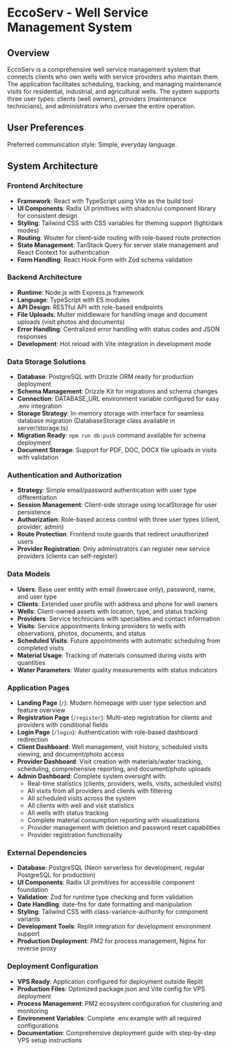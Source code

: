 # EccoServ - Well Service Management System

## Overview

EccoServ is a comprehensive well service management system that connects clients who own wells with service providers who maintain them. The application facilitates scheduling, tracking, and managing maintenance visits for residential, industrial, and agricultural wells. The system supports three user types: clients (well owners), providers (maintenance technicians), and administrators who oversee the entire operation.

## User Preferences

Preferred communication style: Simple, everyday language.

## System Architecture

### Frontend Architecture
- **Framework**: React with TypeScript using Vite as the build tool
- **UI Components**: Radix UI primitives with shadcn/ui component library for consistent design
- **Styling**: Tailwind CSS with CSS variables for theming support (light/dark modes)
- **Routing**: Wouter for client-side routing with role-based route protection
- **State Management**: TanStack Query for server state management and React Context for authentication
- **Form Handling**: React Hook Form with Zod schema validation

### Backend Architecture
- **Runtime**: Node.js with Express.js framework
- **Language**: TypeScript with ES modules
- **API Design**: RESTful API with role-based endpoints
- **File Uploads**: Multer middleware for handling image and document uploads (visit photos and documents)
- **Error Handling**: Centralized error handling with status codes and JSON responses
- **Development**: Hot reload with Vite integration in development mode

### Data Storage Solutions
- **Database**: PostgreSQL with Drizzle ORM ready for production deployment
- **Schema Management**: Drizzle Kit for migrations and schema changes
- **Connection**: DATABASE_URL environment variable configured for easy .env integration
- **Storage Strategy**: In-memory storage with interface for seamless database migration (DatabaseStorage class available in server/storage.ts)
- **Migration Ready**: `npm run db:push` command available for schema deployment
- **Document Storage**: Support for PDF, DOC, DOCX file uploads in visits with validation

### Authentication and Authorization
- **Strategy**: Simple email/password authentication with user type differentiation
- **Session Management**: Client-side storage using localStorage for user persistence
- **Authorization**: Role-based access control with three user types (client, provider, admin)
- **Route Protection**: Frontend route guards that redirect unauthorized users
- **Provider Registration**: Only administrators can register new service providers (clients can self-register)

### Data Models
- **Users**: Base user entity with email (lowercase only), password, name, and user type
- **Clients**: Extended user profile with address and phone for well owners
- **Wells**: Client-owned assets with location, type, and status tracking
- **Providers**: Service technicians with specialties and contact information
- **Visits**: Service appointments linking providers to wells with observations, photos, documents, and status
- **Scheduled Visits**: Future appointments with automatic scheduling from completed visits
- **Material Usage**: Tracking of materials consumed during visits with quantities
- **Water Parameters**: Water quality measurements with status indicators

### Application Pages
- **Landing Page** (`/`): Modern homepage with user type selection and feature overview
- **Registration Page** (`/register`): Multi-step registration for clients and providers with conditional fields
- **Login Page** (`/login`): Authentication with role-based dashboard redirection
- **Client Dashboard**: Well management, visit history, scheduled visits viewing, and document/photo access
- **Provider Dashboard**: Visit creation with materials/water tracking, scheduling, comprehensive reporting, and document/photo uploads
- **Admin Dashboard**: Complete system oversight with:
  - Real-time statistics (clients, providers, wells, visits, scheduled visits)
  - All visits from all providers and clients with filtering
  - All scheduled visits across the system
  - All clients with well and visit statistics
  - All wells with status tracking
  - Complete material consumption reporting with visualizations
  - Provider management with deletion and password reset capabilities
  - Provider registration functionality

### External Dependencies
- **Database**: PostgreSQL (Neon serverless for development, regular PostgreSQL for production)
- **UI Components**: Radix UI primitives for accessible component foundation
- **Validation**: Zod for runtime type checking and form validation
- **Date Handling**: date-fns for date formatting and manipulation
- **Styling**: Tailwind CSS with class-variance-authority for component variants
- **Development Tools**: Replit integration for development environment support
- **Production Deployment**: PM2 for process management, Nginx for reverse proxy

### Deployment Configuration
- **VPS Ready**: Application configured for deployment outside Replit
- **Production Files**: Optimized package.json and Vite config for VPS deployment
- **Process Management**: PM2 ecosystem configuration for clustering and monitoring
- **Environment Variables**: Complete .env.example with all required configurations
- **Documentation**: Comprehensive deployment guide with step-by-step VPS setup instructions